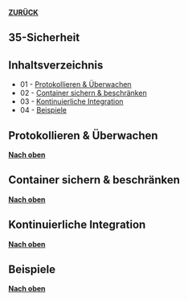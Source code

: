 [**ZURÜCK**](../README.md)

## 35-Sicherheit

## Inhaltsverzeichnis 
* 01 - [Protokollieren & Überwachen](#protokollieren--überwachen)
* 02 - [Container sichern & beschränken](#container-sichern--beschränken)
* 03 - [Kontinuierliche Integration](#kontinuierliche-integration)
* 04 - [Beispiele](#beispiele)

## Protokollieren & Überwachen
[**Nach oben**](#35-sicherheit)



## Container sichern & beschränken
[**Nach oben**](#35-sicherheit)



## Kontinuierliche Integration
[**Nach oben**](#35-sicherheit)



## Beispiele
[**Nach oben**](#35-sicherheit)